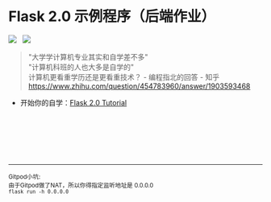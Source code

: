 # Flask 2.0 示例程序（后端作业）

<!-- ![flask-logo](https://flask.palletsprojects.com/en/2.0.x/_static/flask-icon.png) -->

<span>
    <img src="https://flask.palletsprojects.com/en/2.0.x/_static/flask-icon.png"/>
    &nbsp;
    <img src="flaskr/static/apple-touch-icon.png"/>
</span>

>"大学学计算机专业其实和自学差不多"  
>"计算机科班的人也大多是自学的"  
>计算机更看重学历还是更看重技术？ - 编程指北的回答 - 知乎  
>https://www.zhihu.com/question/454783960/answer/1903593468  


- 开始你的自学：[Flask 2.0 Tutorial](https://flask.palletsprojects.com/en/2.0.x/tutorial/)


<br>
<br>
<br>
<br>
<br>

<hr>

<small>
Gitpod小坑:<br>
由于Gitpod做了NAT，所以你得指定监听地址是 0.0.0.0<br>
<code>flask run -h 0.0.0.0</code>
</small>
